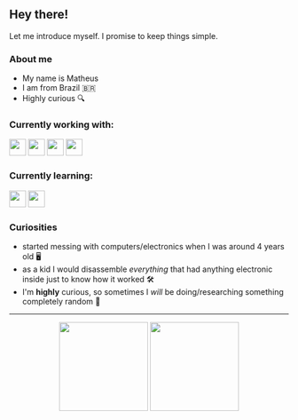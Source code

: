 ## Hey there!

Let me introduce myself. I promise to keep things simple.

### About me

- My name is Matheus
- I am from Brazil 🇧🇷
- Highly curious 🔍

### Currently working with:

<div>
  <img height="30rem" src="https://img.shields.io/badge/php-%23777BB4.svg?style=for-the-badge&logo=php&logoColor=white"/>
  <img height="30rem" src="https://img.shields.io/badge/laravel-%23FF2D20.svg?style=for-the-badge&logo=laravel&logoColor=white"/>
 	<img height="30rem" src="https://img.shields.io/badge/javascript-%23323330.svg?style=for-the-badge&logo=javascript&logoColor=%23F7DF1E"/>
  <img height="30rem" src="https://img.shields.io/badge/react-%2320232a.svg?style=for-the-badge&logo=react&logoColor=%2361DAFB"/>
</div>

### Currently learning:

<div>
  <img height="30rem" src="https://img.shields.io/badge/AWS-%23FF9900.svg?style=for-the-badge&logo=amazon-aws&logoColor=white"/>
  <img height="30rem" src="https://img.shields.io/badge/github%20actions-%232671E5.svg?style=for-the-badge&logo=githubactions&logoColor=white"/>
</div>


### Curiosities

- started messing with computers/electronics when I was around 4 years old 🖥️
- as a kid I would disassemble _everything_ that had anything electronic inside just to know how it worked  🛠️
- I'm **highly** curious, so sometimes I _will_ be doing/researching something completely random  🤔

---

<div align="center">
  <img height="160em" src="https://github-readme-stats-neon-one-98.vercel.app/api?username=mhpsantos&show_icons=true&theme=panda&include_all_commits=true&count_private=true&hide_border=true&custom_title=My+GitHub+Stats&hide=stars,issues"/>
  <img height="160em" src="https://github-readme-stats-neon-one-98.vercel.app/api/top-langs/?username=mhpsantos&layout=compact&langs_count=5&theme=panda&hide_border=true&hide=SCSS,Blade,CSS"
</div>
